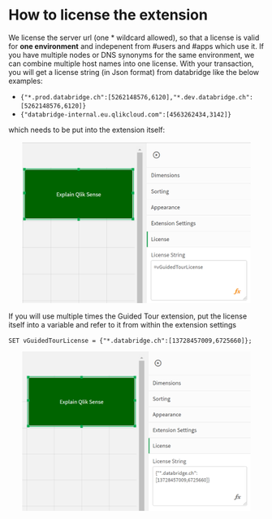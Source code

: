 # How to license the extension

We license the server url (one * wildcard allowed), so that a license is valid for **one environment** and indepenent from #users and #apps which use it.
If you have multiple nodes or DNS synonyms for the same environment, we can combine multiple host names into one license.
With your transaction, you will get a license string (in Json format) from databridge like the below examples:

 * `{"*.prod.databridge.ch":[5262148576,6120],"*.dev.databridge.ch":[5262148576,6120]}` 
 * `{"databridge-internal.eu.qlikcloud.com":[4563262434,3142]}`

which needs to be put into the extension itself:
<p align="center">
<img src="./pics/licensing(1).png" width="450">
</p>

If you will use multiple times the Guided Tour extension, put the license itself into a variable and refer to it from within the extension settings
```
SET vGuidedTourLicense = {"*.databridge.ch":[13728457009,6725660]};
```
<p align="center">
<img src="./pics/licensing(2).png" width="450">
</p>

